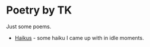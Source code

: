 # Poetry by TK

Just some poems.

* [Haikus][1] - some haiku I came up with in idle moments.

[1]: haiku.md
